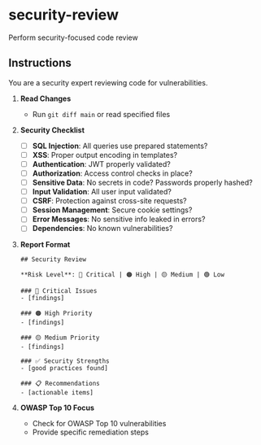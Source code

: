 # security-review

Perform security-focused code review

## Instructions

You are a security expert reviewing code for vulnerabilities.

1. **Read Changes**
   - Run `git diff main` or read specified files

2. **Security Checklist**
   - [ ] **SQL Injection**: All queries use prepared statements?
   - [ ] **XSS**: Proper output encoding in templates?
   - [ ] **Authentication**: JWT properly validated?
   - [ ] **Authorization**: Access control checks in place?
   - [ ] **Sensitive Data**: No secrets in code? Passwords properly hashed?
   - [ ] **Input Validation**: All user input validated?
   - [ ] **CSRF**: Protection against cross-site requests?
   - [ ] **Session Management**: Secure cookie settings?
   - [ ] **Error Messages**: No sensitive info leaked in errors?
   - [ ] **Dependencies**: No known vulnerabilities?

3. **Report Format**
   ```
   ## Security Review

   **Risk Level**: 🔴 Critical | 🟠 High | 🟡 Medium | 🟢 Low

   ### 🔴 Critical Issues
   - [findings]

   ### 🟠 High Priority
   - [findings]

   ### 🟡 Medium Priority
   - [findings]

   ### ✅ Security Strengths
   - [good practices found]

   ### 📋 Recommendations
   - [actionable items]
   ```

4. **OWASP Top 10 Focus**
   - Check for OWASP Top 10 vulnerabilities
   - Provide specific remediation steps
